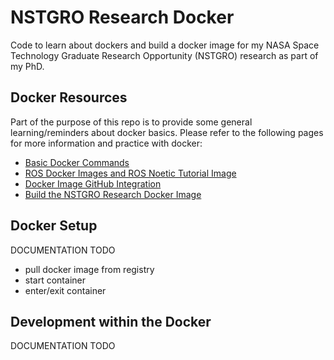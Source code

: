 # NSTGRO Research Docker

Code to learn about dockers and build a docker image for my NASA Space Technology Graduate Research Opportunity (NSTGRO) research as part of my PhD.



## Docker Resources

Part of the purpose of this repo is to provide some general learning/reminders about docker basics.  Please refer to the following pages for more information and practice with docker:
- [Basic Docker Commands](docs/basic_docker_commands.md)
- [ROS Docker Images and ROS Noetic Tutorial Image](docs/ros_containers.md)
- [Docker Image GitHub Integration](docs/docker_image_github_integration.md)
- [Build the NSTGRO Research Docker Image](docs/build_nstgro_research_docker_image.md)



## Docker Setup

DOCUMENTATION TODO
- pull docker image from registry
- start container
- enter/exit container



## Development within the Docker

DOCUMENTATION TODO
